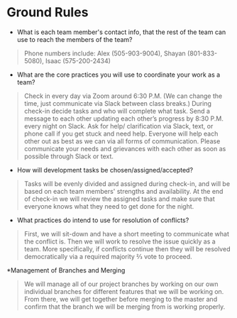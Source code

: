 # Ground Rules

* What is each team member's contact info, that the rest of the team can use to reach the members of the team?
> Phone numbers include: Alex (505-903-9004), Shayan (801-833-5080), Isaac (575-200-2434)

* What are the core practices you will use to coordinate your work as a team?
> Check in every day via Zoom around 6:30 P.M. (We can change the time, just communicate via Slack between class breaks.)
During check-in decide tasks and who will complete what task.
Send a message to each other updating each other’s progress by 8:30 P.M. every night on Slack.
Ask for help/ clarification via Slack, text, or phone call if you get stuck and need help.
Everyone will help each other out as best as we can via all forms of communication.
Please communicate your needs and grievances with each other as soon as possible through Slack or text.


* How will development tasks be chosen/assigned/accepted?
> Tasks will be evenly divided and assigned during check-in, and will be based on each team members' strengths and availability. At the end of check-in we will review the assigned tasks and make sure that everyone knows what they need to get done for the night. 

* What practices do intend to use for resolution of conflicts?
> First, we will sit-down and have a short meeting to communicate what the conflict is. Then we will work to resolve the issue quickly as a team. More specifically, if conflicts continue then they will be resolved democratically via a required majority ⅔ vote to proceed.

*Management of Branches and Merging
>We will manage all of our project branches by working on our own individual branches for different features that we will be working on. From there, we will get together before merging  to the master and confirm that the branch we will be merging from is working properly.